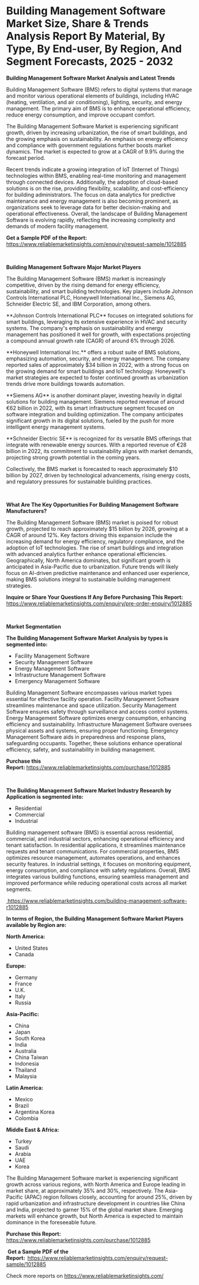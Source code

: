 <p><h1>Building Management Software Market Size, Share & Trends Analysis Report By Material, By Type, By End-user, By Region, And Segment Forecasts, 2025 - 2032</h1></p><p><strong>Building Management Software Market Analysis and Latest Trends</strong></p>
<p><p>Building Management Software (BMS) refers to digital systems that manage and monitor various operational elements of buildings, including HVAC (heating, ventilation, and air conditioning), lighting, security, and energy management. The primary aim of BMS is to enhance operational efficiency, reduce energy consumption, and improve occupant comfort.</p><p>The Building Management Software Market is experiencing significant growth, driven by increasing urbanization, the rise of smart buildings, and the growing emphasis on sustainability. An emphasis on energy efficiency and compliance with government regulations further boosts market dynamics. The market is expected to grow at a CAGR of 9.9% during the forecast period. </p><p>Recent trends indicate a growing integration of IoT (Internet of Things) technologies within BMS, enabling real-time monitoring and management through connected devices. Additionally, the adoption of cloud-based solutions is on the rise, providing flexibility, scalability, and cost-efficiency for building administrators. The focus on data analytics for predictive maintenance and energy management is also becoming prominent, as organizations seek to leverage data for better decision-making and operational effectiveness. Overall, the landscape of Building Management Software is evolving rapidly, reflecting the increasing complexity and demands of modern facility management.</p></p>
<p><strong>Get a Sample PDF of the Report:&nbsp;</strong> <a href="https://www.reliablemarketinsights.com/enquiry/request-sample/1012885?utm_campaign=3215&utm_medium=2&utm_source=Github&utm_content=ia&utm_term=05032025&utm_id=building-management-software">https://www.reliablemarketinsights.com/enquiry/request-sample/1012885</a></p>
<p>&nbsp;</p>
<p><strong>Building Management Software Major Market Players</strong></p>
<p><p>The Building Management Software (BMS) market is increasingly competitive, driven by the rising demand for energy efficiency, sustainability, and smart building technologies. Key players include Johnson Controls International PLC, Honeywell International Inc., Siemens AG, Schneider Electric SE, and IBM Corporation, among others.</p><p>**Johnson Controls International PLC** focuses on integrated solutions for smart buildings, leveraging its extensive experience in HVAC and security systems. The company's emphasis on sustainability and energy management has positioned it well for growth, with expectations projecting a compound annual growth rate (CAGR) of around 6% through 2026.</p><p>**Honeywell International Inc.** offers a robust suite of BMS solutions, emphasizing automation, security, and energy management. The company reported sales of approximately $34 billion in 2022, with a strong focus on the growing demand for smart buildings and IoT technology. Honeywell's market strategies are expected to foster continued growth as urbanization trends drive more buildings towards automation.</p><p>**Siemens AG** is another dominant player, investing heavily in digital solutions for building management. Siemens reported revenue of around €62 billion in 2022, with its smart infrastructure segment focused on software integration and building optimization. The company anticipates significant growth in its digital solutions, fueled by the push for more intelligent energy management systems.</p><p>**Schneider Electric SE** is recognized for its versatile BMS offerings that integrate with renewable energy sources. With a reported revenue of €28 billion in 2022, its commitment to sustainability aligns with market demands, projecting strong growth potential in the coming years.</p><p>Collectively, the BMS market is forecasted to reach approximately $10 billion by 2027, driven by technological advancements, rising energy costs, and regulatory pressures for sustainable building practices.</p></p>
<p>&nbsp;</p>
<p><strong>What Are The Key Opportunities For Building Management Software Manufacturers?</strong></p>
<p><p>The Building Management Software (BMS) market is poised for robust growth, projected to reach approximately $15 billion by 2026, growing at a CAGR of around 12%. Key factors driving this expansion include the increasing demand for energy efficiency, regulatory compliance, and the adoption of IoT technologies. The rise of smart buildings and integration with advanced analytics further enhance operational efficiencies. Geographically, North America dominates, but significant growth is anticipated in Asia-Pacific due to urbanization. Future trends will likely focus on AI-driven predictive maintenance and enhanced user experience, making BMS solutions integral to sustainable building management strategies.</p></p>
<p><strong>Inquire or Share Your Questions If Any Before Purchasing This Report:</strong> <a href="https://www.reliablemarketinsights.com/enquiry/pre-order-enquiry/1012885?utm_campaign=3215&utm_medium=2&utm_source=Github&utm_content=ia&utm_term=05032025&utm_id=building-management-software">https://www.reliablemarketinsights.com/enquiry/pre-order-enquiry/1012885</a></p>
<p>&nbsp;</p>
<p><strong>Market Segmentation</strong></p>
<p><strong>The Building Management Software Market Analysis by types is segmented into:</strong></p>
<p><ul><li>Facility Management Software</li><li>Security Management Software</li><li>Energy Management Software</li><li>Infrastructure Management Software</li><li>Emergency Management Software</li></ul></p>
<p><p>Building Management Software encompasses various market types essential for effective facility operation. Facility Management Software streamlines maintenance and space utilization. Security Management Software ensures safety through surveillance and access control systems. Energy Management Software optimizes energy consumption, enhancing efficiency and sustainability. Infrastructure Management Software oversees physical assets and systems, ensuring proper functioning. Emergency Management Software aids in preparedness and response plans, safeguarding occupants. Together, these solutions enhance operational efficiency, safety, and sustainability in building management.</p></p>
<p><strong>Purchase this Report:&nbsp;</strong><a href="https://www.reliablemarketinsights.com/purchase/1012885?utm_campaign=3215&utm_medium=2&utm_source=Github&utm_content=ia&utm_term=05032025&utm_id=building-management-software">https://www.reliablemarketinsights.com/purchase/1012885</a></p>
<p>&nbsp;</p>
<p><strong>The Building Management Software Market Industry Research by Application is segmented into:</strong></p>
<p><ul><li>Residential</li><li>Commercial</li><li>Industrial</li></ul></p>
<p><p>Building management software (BMS) is essential across residential, commercial, and industrial sectors, enhancing operational efficiency and tenant satisfaction. In residential applications, it streamlines maintenance requests and tenant communications. For commercial properties, BMS optimizes resource management, automates operations, and enhances security features. In industrial settings, it focuses on monitoring equipment, energy consumption, and compliance with safety regulations. Overall, BMS integrates various building functions, ensuring seamless management and improved performance while reducing operational costs across all market segments.</p></p>
<p><a href="https://www.reliablemarketinsights.com/building-management-software-r1012885?utm_campaign=3215&utm_medium=2&utm_source=Github&utm_content=ia&utm_term=05032025&utm_id=building-management-software">&nbsp;https://www.reliablemarketinsights.com/building-management-software-r1012885</a></p>
<p><strong>In terms of Region, the Building Management Software Market Players available by Region are:</strong></p>
<p>
    <p> <strong> North America: </strong>
        <ul>
            <li>United States</li>
            <li>Canada</li>
        </ul>
        </p> 
    <p> <strong> Europe: </strong>
        <ul>
            <li>Germany</li>
            <li>France</li>
            <li>U.K.</li>
            <li>Italy</li>
            <li>Russia</li>
        </ul>
        </p> 
    <p> <strong> Asia-Pacific: </strong>
        <ul>
            <li>China</li>
            <li>Japan</li>
            <li>South Korea</li>
            <li>India</li>
            <li>Australia</li>
            <li>China Taiwan</li>
            <li>Indonesia</li>
            <li>Thailand</li>
            <li>Malaysia</li>
        </ul>
        </p> 
    <p> <strong> Latin America: </strong>
        <ul>
            <li>Mexico</li>
            <li>Brazil</li>
            <li>Argentina Korea</li>
            <li>Colombia</li>
        </ul>
        </p> 
    <p> <strong> Middle East & Africa: </strong>
        <ul>
            <li>Turkey</li>
            <li>Saudi</li>
            <li>Arabia</li>
            <li>UAE</li>
            <li>Korea</li>
        </ul>
    </p>
    </p>
<p><p>The Building Management Software market is experiencing significant growth across various regions, with North America and Europe leading in market share, at approximately 35% and 30%, respectively. The Asia-Pacific (APAC) region follows closely, accounting for around 25%, driven by rapid urbanization and infrastructure development in countries like China and India, projected to garner 15% of the global market share. Emerging markets will enhance growth, but North America is expected to maintain dominance in the foreseeable future.</p></p>
<p><strong>Purchase this Report: </strong><a href="https://www.reliablemarketinsights.com/purchase/1012885?utm_campaign=3215&utm_medium=2&utm_source=Github&utm_content=ia&utm_term=05032025&utm_id=building-management-software">https://www.reliablemarketinsights.com/purchase/1012885</a></p>
<p>&nbsp;<strong>Get a Sample PDF of the Report:&nbsp;&nbsp;</strong><a href="https://www.reliablemarketinsights.com/enquiry/request-sample/1012885?utm_campaign=3215&utm_medium=2&utm_source=Github&utm_content=ia&utm_term=05032025&utm_id=building-management-software">https://www.reliablemarketinsights.com/enquiry/request-sample/1012885</a></p>
<p><strong></strong></p>
<p>Check more reports on <a href="https://www.reliablemarketinsights.com/?utm_campaign=3215&utm_medium=2&utm_source=Github&utm_content=ia&utm_term=05032025&utm_id=building-management-software">https://www.reliablemarketinsights.com/</a></p>